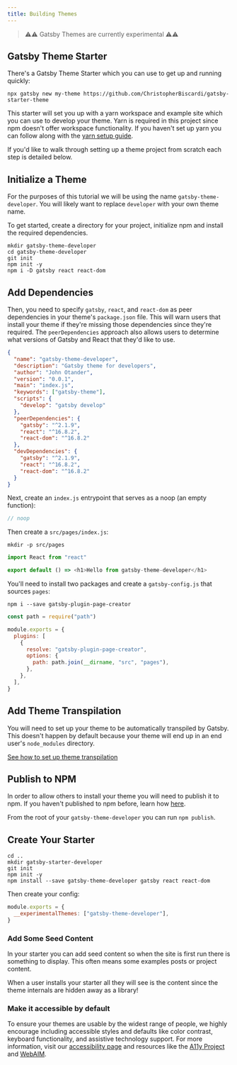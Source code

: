 ```yaml
---
title: Building Themes
---
```


> ⚠⚠ Gatsby Themes are currently experimental ⚠⚠

## Gatsby Theme Starter

There's a Gatsby Theme Starter which you can use to get up and running quickly:

```shell
npx gatsby new my-theme https://github.com/ChristopherBiscardi/gatsby-starter-theme
```

This starter will set you up with a yarn workspace and example site which you can
use to develop your theme. Yarn is required in this project since npm doesn't offer
workspace functionality. If you haven't set up yarn you can follow along with the
[yarn setup guide](/contributing/setting-up-your-local-dev-environment/#using-yarn).

If you'd like to walk through setting up a theme project from scratch each step is
detailed below.

## Initialize a Theme

For the purposes of this tutorial we will be using the name `gatsby-theme-developer`.
You will likely want to replace `developer` with your own theme name.

To get started, create a directory for your project, initialize npm and install the
required dependencies.

```shell
mkdir gatsby-theme-developer
cd gatsby-theme-developer
git init
npm init -y
npm i -D gatsby react react-dom
```

## Add Dependencies

Then, you need to specify `gatsby`, `react`, and `react-dom` as peer dependencies in your theme's `package.json` file. This
will warn users that install your theme if they're missing those dependencies since they're
required. The `peerDependencies` approach also allows users to determine what versions
of Gatsby and React that they'd like to use.

```json
{
  "name": "gatsby-theme-developer",
  "description": "Gatsby theme for developers",
  "author": "John Otander",
  "version": "0.0.1",
  "main": "index.js",
  "keywords": ["gatsby-theme"],
  "scripts": {
    "develop": "gatsby develop"
  },
  "peerDependencies": {
    "gatsby": "^2.1.9",
    "react": "^16.8.2",
    "react-dom": "^16.8.2"
  },
  "devDependencies": {
    "gatsby": "^2.1.9",
    "react": "^16.8.2",
    "react-dom": "^16.8.2"
  }
}
```

Next, create an `index.js` entrypoint that serves as a noop (an empty function):

```js:title=index.js
// noop
```

Then create a `src/pages/index.js`:

```shell
mkdir -p src/pages
```

```js:title=src/pages/index.js
import React from "react"

export default () => <h1>Hello from gatsby-theme-developer</h1>
```

You'll need to install two packages and create a `gatsby-config.js` that sources `pages`:

```shell
npm i --save gatsby-plugin-page-creator
```

```js:title=gatsby-config.js
const path = require("path")

module.exports = {
  plugins: [
    {
      resolve: "gatsby-plugin-page-creator",
      options: {
        path: path.join(__dirname, "src", "pages"),
      },
    },
  ],
}
```

## Add Theme Transpilation

You will need to set up your theme to be automatically transpiled by Gatsby. This
doesn't happen by default because your theme will end up in an end user's `node_modules`
directory.

[See how to set up theme transpilation](/docs/themes/api-reference#add-theme-transpilation)

## Publish to NPM

In order to allow others to install your theme you will need to publish it to npm. If you haven't published to npm before, learn how [here](https://docs.npmjs.com/packages-and-modules/contributing-packages-to-the-registry).

From the root of your `gatsby-theme-developer` you can run `npm publish`.

## Create Your Starter

```shell
cd ..
mkdir gatsby-starter-developer
git init
npm init -y
npm install --save gatsby-theme-developer gatsby react react-dom
```

Then create your config:

```js:title=gatsby-config.js
module.exports = {
  __experimentalThemes: ["gatsby-theme-developer"],
}
```

### Add Some Seed Content

In your starter you can add seed content so when the site is first run there
is something to display. This often means some examples posts or project
content.

When a user installs your starter all they will see is the content since the
theme internals are hidden away as a library!

### Make it accessible by default

To ensure your themes are usable by the widest range of people, we highly encourage including
accessible styles and defaults like color contrast, keyboard functionality, and assistive
technology support. For more information, visit our [accessibility page](/docs/making-your-site-accessible/)
and resources like the [A11y Project](https://a11yproject.com) and [WebAIM](https://webaim.org).
